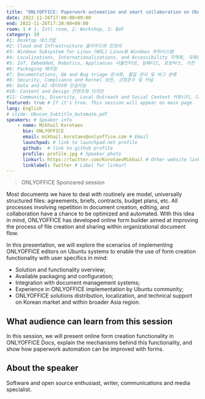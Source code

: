 ```yaml
---
title: "ONLYOFFICE: Paperwork automation and smart collaboration on Ubuntu"
date: 2022-11-26T17:00:00+09:00
end: 2022-11-26T17:20:00+09:00
room: 1 # 1: Intl room, 2: Workshop, 3: BoF
category: 10
#1: Desktop 데스크탑
#2: Cloud and Infrastructure 클라우드와 인프라
#3: Windows Subsystem for Linux (WSL) Linux용 Windows 하위시스템
#4: Localizations, Internationalizations, and Accessibility 지역화, 국제화 및 접근성
#5: IoT, Embedded, Robotics, Appliances 사물인터넷, 임베디드, 로보틱스, 가전
#6: Packaging 패키징
#7: Documentations, QA and Bug triage 문서화, 품질 관리 및 버그 분류
#8: Security, Compliance and Kernel 보안, 규정준수 및 커널
#9: Data and AI 데이터와 인공지능
#10: Content and Design 컨텐츠와 디지인
#11: Community, Diversity, Local Outreach and Social Context 커뮤니티, 다양성, 지역 사회 협력과 사회적 관점
featured: true # If it's true. This session will appear on main page.
lang: English
# slide: Ubucon_Subtitle_Automate.pdf
speakers: # Speaker info
    - name: Mikhail Korotaev
      bio: ONLYOFFICE
      email: mikhail.korotaev@onlyoffice.com # Email
      launchpad: # link to launchpad.net profile
      github:  # link to github profile
      profile: profile.jpg # Speaker photo
      linkurl: https://twitter.com/KorotaevMikhail # Other website link url
      linklabel: Twitter # Label for linkurl
---
```


> ONLYOFFICE Sponosred session

Most documents we have to deal with routinely are model, universally structured files: agreements, briefs, contracts, budget plans, etc. All processes involving repetition in document creation, editing, and collaboration have a chance to be optimized and automated. With this idea in mind, ONLYOFFICE has developed online form builder aimed at improving the process of file creation and sharing within organizational document flow. 

In this presentation, we will explore the scenarios of implementing ONLYOFFICE editors on Ubuntu systems to enable the use of form creation functionality with user specifics in mind:

- Solution and functionality overview;
- Available packaging and configuration;
- Integration with document management systems;
- Experience in ONLYOFFICE implementation by Ubuntu community;
- ONLYOFFICE solutions distribution, localization, and technical support on Korean market and within broader Asia region.

## What audience can learn from this session
In this session, we will present online form creation functionality in ONLYOFFICE Docs, explain the mechanisms behind this functionality, and show how paperwork automation can be improved with forms.

## About the speaker
Software and open source enthusiast, writer, communications and media specialist. 